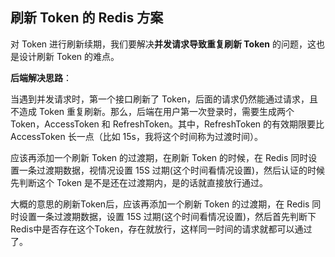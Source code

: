 ## 刷新 Token 的 Redis 方案

对 Token 进行刷新续期，我们要解决**并发请求导致重复刷新 Token** 的问题，这也是设计刷新 Token 的难点。

**后端解决思路**：

当遇到并发请求时，第一个接口刷新了 Token，后面的请求仍然能通过请求，且不造成 Token 重复刷新。那么，后端在用户第一次登录时，需要生成两个 Token，AccessToken 和 RefreshToken。其中，RefreshToken 的有效期限要比 AccessToken 长一点（比如 15s，我将这个时间称为过渡时间）。

应该再添加一个刷新 Token 的过渡期，在刷新 Token 的时候，在 Redis 同时设置一条过渡期数据，视情况设置 15S 过期(这个时间看情况设置)，然后认证的时候先判断这个 Token 是不是还在过渡期内，是的话就直接放行通过。

大概的意思的刷新Token后，应该再添加一个刷新 Token 的过渡期，在 Redis 同时设置一条过渡期数据，设置 15S 过期(这个时间看情况设置)，然后首先判断下Redis中是否存在这个Token，存在就放行，这样同一时间的请求就都可以通过了。